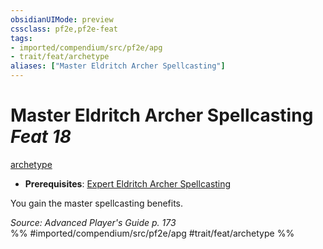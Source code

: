 ```yaml
---
obsidianUIMode: preview
cssclass: pf2e,pf2e-feat
tags:
- imported/compendium/src/pf2e/apg
- trait/feat/archetype
aliases: ["Master Eldritch Archer Spellcasting"]
---
```

# Master Eldritch Archer Spellcasting  *Feat 18*  
[archetype](archetype.md)  

- **Prerequisites**: [Expert Eldritch Archer Spellcasting](expert-eldritch-archer-spellcasting-apg.md)

You gain the master spellcasting benefits.

*Source: Advanced Player's Guide p. 173*  
%% #imported/compendium/src/pf2e/apg #trait/feat/archetype %%